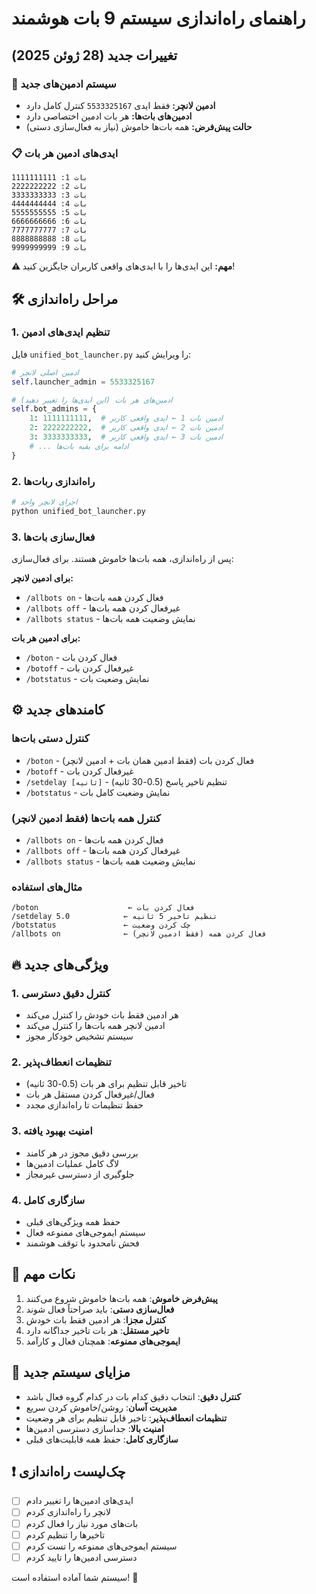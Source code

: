 # راهنمای راه‌اندازی سیستم 9 بات هوشمند

## تغییرات جدید (28 ژوئن 2025)

### 🔐 سیستم ادمین‌های جدید
- **ادمین لانچر:** فقط ایدی `5533325167` کنترل کامل دارد
- **ادمین‌های بات‌ها:** هر بات ادمین اختصاصی دارد
- **حالت پیش‌فرض:** همه بات‌ها خاموش (نیاز به فعال‌سازی دستی)

### 📋 ایدی‌های ادمین هر بات

```
بات 1: 1111111111
بات 2: 2222222222  
بات 3: 3333333333
بات 4: 4444444444
بات 5: 5555555555
بات 6: 6666666666
بات 7: 7777777777
بات 8: 8888888888
بات 9: 9999999999
```

**⚠️ مهم:** این ایدی‌ها را با ایدی‌های واقعی کاربران جایگزین کنید!

## 🛠️ مراحل راه‌اندازی

### 1. تنظیم ایدی‌های ادمین
فایل `unified_bot_launcher.py` را ویرایش کنید:

```python
# ادمین اصلی لانچر
self.launcher_admin = 5533325167

# ادمین‌های هر بات (این ایدی‌ها را تغییر دهید)
self.bot_admins = {
    1: 1111111111,  # ادمین بات 1 ← ایدی واقعی کاربر
    2: 2222222222,  # ادمین بات 2 ← ایدی واقعی کاربر
    3: 3333333333,  # ادمین بات 3 ← ایدی واقعی کاربر
    # ... ادامه برای بقیه بات‌ها
}
```

### 2. راه‌اندازی ربات‌ها
```bash
# اجرای لانچر واحد
python unified_bot_launcher.py
```

### 3. فعال‌سازی بات‌ها
پس از راه‌اندازی، همه بات‌ها خاموش هستند. برای فعال‌سازی:

**برای ادمین لانچر:**
- `/allbots on` - فعال کردن همه بات‌ها
- `/allbots off` - غیرفعال کردن همه بات‌ها  
- `/allbots status` - نمایش وضعیت همه بات‌ها

**برای ادمین هر بات:**
- `/boton` - فعال کردن بات
- `/botoff` - غیرفعال کردن بات
- `/botstatus` - نمایش وضعیت بات

## ⚙️ کامندهای جدید

### کنترل دستی بات‌ها
- `/boton` - فعال کردن بات (فقط ادمین همان بات + ادمین لانچر)
- `/botoff` - غیرفعال کردن بات
- `/setdelay [ثانیه]` - تنظیم تاخیر پاسخ (0.5-30 ثانیه)
- `/botstatus` - نمایش وضعیت کامل بات

### کنترل همه بات‌ها (فقط ادمین لانچر)
- `/allbots on` - فعال کردن همه بات‌ها
- `/allbots off` - غیرفعال کردن همه بات‌ها
- `/allbots status` - نمایش وضعیت همه بات‌ها

### مثال‌های استفاده
```
/boton                    ← فعال کردن بات
/setdelay 5.0            ← تنظیم تاخیر 5 ثانیه
/botstatus               ← چک کردن وضعیت
/allbots on              ← فعال کردن همه (فقط ادمین لانچر)
```

## 🔥 ویژگی‌های جدید

### 1. کنترل دقیق دسترسی
- هر ادمین فقط بات خودش را کنترل می‌کند
- ادمین لانچر همه بات‌ها را کنترل می‌کند
- سیستم تشخیص خودکار مجوز

### 2. تنظیمات انعطاف‌پذیر
- تاخیر قابل تنظیم برای هر بات (0.5-30 ثانیه)
- فعال/غیرفعال کردن مستقل هر بات
- حفظ تنظیمات تا راه‌اندازی مجدد

### 3. امنیت بهبود یافته
- بررسی دقیق مجوز در هر کامند
- لاگ کامل عملیات ادمین‌ها
- جلوگیری از دسترسی غیرمجاز

### 4. سازگاری کامل
- حفظ همه ویژگی‌های قبلی
- سیستم ایموجی‌های ممنوعه فعال
- فحش نامحدود با توقف هوشمند

## 🎯 نکات مهم

1. **پیش‌فرض خاموش**: همه بات‌ها خاموش شروع می‌کنند
2. **فعال‌سازی دستی**: باید صراحتاً فعال شوند
3. **کنترل مجزا**: هر ادمین فقط بات خودش
4. **تاخیر مستقل**: هر بات تاخیر جداگانه دارد
5. **ایموجی‌های ممنوعه**: همچنان فعال و کارآمد

## 🚀 مزایای سیستم جدید

- **کنترل دقیق**: انتخاب دقیق کدام بات در کدام گروه فعال باشد
- **مدیریت آسان**: روشن/خاموش کردن سریع
- **تنظیمات انعطاف‌پذیر**: تاخیر قابل تنظیم برای هر وضعیت
- **امنیت بالا**: جداسازی دسترسی ادمین‌ها
- **سازگاری کامل**: حفظ همه قابلیت‌های قبلی

## ❗ چک‌لیست راه‌اندازی

- [ ] ایدی‌های ادمین‌ها را تغییر دادم
- [ ] لانچر را راه‌اندازی کردم
- [ ] بات‌های مورد نیاز را فعال کردم
- [ ] تاخیرها را تنظیم کردم
- [ ] سیستم ایموجی‌های ممنوعه را تست کردم
- [ ] دسترسی ادمین‌ها را تایید کردم

سیستم شما آماده استفاده است! 🎉